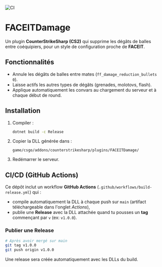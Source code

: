 ![CI](https://github.com/<ton-compte>/FACEITDamage/actions/workflows/build-release.yml/badge.svg)

# FACEITDamage

Un plugin **CounterStrikeSharp (CS2)** qui supprime les dégâts de balles entre coéquipiers, pour un style de configuration proche de **FACEIT**.

## Fonctionnalités
- Annule les dégâts de balles entre mates (`ff_damage_reduction_bullets 0`).
- Laisse actifs les autres types de dégâts (grenades, molotovs, flash).
- Applique automatiquement les convars au chargement du serveur et à chaque début de round.

## Installation
1. Compiler :
   ```bash
   dotnet build -c Release
   ```
2. Copier la DLL générée dans :
   ```
   game/csgo/addons/counterstrikesharp/plugins/FACEITDamage/
   ```
3. Redémarrer le serveur.

## CI/CD (GitHub Actions)

Ce dépôt inclut un workflow **GitHub Actions** (`.github/workflows/build-release.yml`) qui :
- compile automatiquement la DLL à chaque push sur `main` (artifact téléchargeable dans l'onglet *Actions*),
- publie une **Release** avec la DLL attachée quand tu pousses un **tag** commençant par `v` (ex: `v1.0.0`).

### Publier une Release
```bash
# Après avoir mergé sur main
git tag v1.0.0
git push origin v1.0.0
```
Une release sera créée automatiquement avec les DLLs du build.
